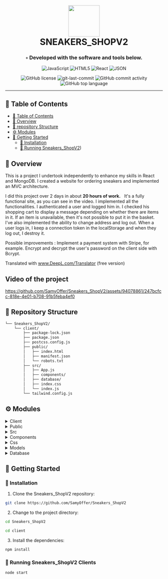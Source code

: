<div align="center">
<h1 align="center">
<img src="https://cdn.worldvectorlogo.com/logos/jordan-2.svg" width="100" />
<br>SNEAKERS_SHOPV2</h1>
<h3>◦ Developed with the software and tools below.</h3>

<p align="center">
<img src="https://img.shields.io/badge/JavaScript-F7DF1E.svg?style=flat&logo=JavaScript&logoColor=black" alt="JavaScript" />
<img src="https://img.shields.io/badge/HTML5-E34F26.svg?style=flat&logo=HTML5&logoColor=white" alt="HTML5" />
<img src="https://img.shields.io/badge/React-61DAFB.svg?style=flat&logo=React&logoColor=black" alt="React" />
<img src="https://img.shields.io/badge/JSON-000000.svg?style=flat&logo=JSON&logoColor=white" alt="JSON" />
</p>
<img src="https://img.shields.io/github/license/SamyOffer/Sneakers_ShopV2?style=flat&color=5D6D7E" alt="GitHub license" />
<img src="https://img.shields.io/github/last-commit/SamyOffer/Sneakers_ShopV2?style=flat&color=5D6D7E" alt="git-last-commit" />
<img src="https://img.shields.io/github/commit-activity/m/SamyOffer/Sneakers_ShopV2?style=flat&color=5D6D7E" alt="GitHub commit activity" />
<img src="https://img.shields.io/github/languages/top/SamyOffer/Sneakers_ShopV2?style=flat&color=5D6D7E" alt="GitHub top language" />
</div>

---

## 📖 Table of Contents
- [📖 Table of Contents](#-table-of-contents)
- [📍 Overview](#-overview)
- [📂 repository Structure](#-repository-structure)
- [⚙️ Modules](#modules)
- [🚀 Getting Started](#-getting-started)
    - [🔧 Installation](#-installation)
    - [🤖 Running Sneakers_ShopV2](#-running-Sneakers_ShopV2))



## 📍 Overview
This is a project I undertook independently to enhance my skills in React and MongoDB. I created a website for ordering sneakers and implemented an MVC architecture.

I did this project over 2 days in about **20 hours of work.**  
It's a fully functional site, as you can see in the video. I implemented all the functionalities. I authenticated a user and logged him in. I checked his shopping cart to display a message depending on whether there are items in it.
If an item is unavailable, then it's not possible to put it in the basket.
I've also implemented the ability to change address and log out.
When a user logs in, I keep a connection token in the localStorage and when they log out, I destroy it.


Possible improvements :
Implement a payment system with Stripe, for example.
Encrypt and decrypt the user's password on the client side with Bcrypt.

Translated with www.DeepL.com/Translator (free version)

## Video of the project 


https://github.com/SamyOffer/Sneakers_ShopV2/assets/94078861/247bcfcc-818e-4e01-b708-91b5feba4ef0




## 📂 Repository Structure

```sh
└── Sneakers_ShopV2/
    └── client/
        ├── package-lock.json
        ├── package.json
        ├── postcss.config.js
        ├── public/
        │   ├── index.html
        │   ├── manifest.json
        │   └── robots.txt
        ├── src/
        │   ├── App.js
        │   ├── components/
        │   ├── database/
        │   ├── index.css
        │   └── index.js
        └── tailwind.config.js

```


## ⚙️ Modules

<details closed><summary>Client</summary>

| File                                                                                                   | Summary                   |
| ---                                                                                                    | ---                       |
| [package-lock.json](https://github.com/SamyOffer/Sneakers_ShopV2/blob/main/client/package-lock.json)   | HTTPStatus Exception: 404 
| [tailwind.config.js](https://github.com/SamyOffer/Sneakers_ShopV2/blob/main/client/tailwind.config.js) | HTTPStatus Exception: 404 |
| [package.json](https://github.com/SamyOffer/Sneakers_ShopV2/blob/main/client/package.json)             | HTTPStatus Exception: 404 |
| [postcss.config.js](https://github.com/SamyOffer/Sneakers_ShopV2/blob/main/client/postcss.config.js)   | HTTPStatus Exception: 404 |

</details>

<details closed><summary>Public</summary>

| File                                                                                                | Summary                   |
| ---                                                                                                 | ---                       |
| [index.html](https://github.com/SamyOffer/Sneakers_ShopV2/blob/main/client/public/index.html)       | HTTPStatus Exception: 404 |
| [manifest.json](https://github.com/SamyOffer/Sneakers_ShopV2/blob/main/client/public/manifest.json) | HTTPStatus Exception: 404 |
| [robots.txt](https://github.com/SamyOffer/Sneakers_ShopV2/blob/main/client/public/robots.txt)       | HTTPStatus Exception: 404 |

</details>

<details closed><summary>Src</summary>

| File                                                                                     | Summary                   |
| ---                                                                                      | ---                       |
| [index.js](https://github.com/SamyOffer/Sneakers_ShopV2/blob/main/client/src/index.js)   | HTTPStatus Exception: 404 |
| [App.js](https://github.com/SamyOffer/Sneakers_ShopV2/blob/main/client/src/App.js)       | HTTPStatus Exception: 404 |
| [index.css](https://github.com/SamyOffer/Sneakers_ShopV2/blob/main/client/src/index.css) | HTTPStatus Exception: 404 |

</details>

<details closed><summary>Components</summary>

| File                                                                                                                                    | Summary                   |
| ---                                                                                                                                     | ---                       |
| [CartPage.js](https://github.com/SamyOffer/Sneakers_ShopV2/blob/main/client/src/components/CartPage.js)                                 | HTTPStatus Exception: 404 |
| [CartContext.js](https://github.com/SamyOffer/Sneakers_ShopV2/blob/main/client/src/components/CartContext.js)                           | HTTPStatus Exception: 404 |
| [CartPageV2.jsx](https://github.com/SamyOffer/Sneakers_ShopV2/blob/main/client/src/components/CartPageV2.jsx)                           | Cart Page to display all the sneakers that the client wants to buy |
| [HomePageV2.jsx](https://github.com/SamyOffer/Sneakers_ShopV2/blob/main/client/src/components/HomePageV2.jsx)                           | Homa Page display to the clients |
| [Header.js](https://github.com/SamyOffer/Sneakers_ShopV2/blob/main/client/src/components/Header.js)                                     | Header, common for all the pages |
| [ProductPageV2.jsx](https://github.com/SamyOffer/Sneakers_ShopV2/blob/main/client/src/components/ProductPageV2.jsx)                     | Product Page display informations of a product and the client can add it to his cart |
| [MyAccount.js](https://github.com/SamyOffer/Sneakers_ShopV2/blob/main/client/src/components/MyAccount.js)                               | HTTPStatus Exception: 404 |
| [Shipping48H.jsx](https://github.com/SamyOffer/Sneakers_ShopV2/blob/main/client/src/components/Shipping48H.jsx)                         | Display a product that is available for a shipping in the next 48H |
| [LoginPage.js](https://github.com/SamyOffer/Sneakers_ShopV2/blob/main/client/src/components/LoginPage.js)                               | HTTPStatus Exception: 404 |
| [RegisterPage.js](https://github.com/SamyOffer/Sneakers_ShopV2/blob/main/client/src/components/RegisterPage.js)                         | HTTPStatus Exception: 404 |
| [SneakersPage.jsx](https://github.com/SamyOffer/Sneakers_ShopV2/blob/main/client/src/components/SneakersPage.jsx)                       | HTTPStatus Exception: 404 |
| [SlidingAnimationHomePage.js](https://github.com/SamyOffer/Sneakers_ShopV2/blob/main/client/src/components/SlidingAnimationHomePage.js) | Funny animation display on the HomePage that I have created |

</details>

<details closed><summary>Css</summary>

| File                                                                                                                                                  | Summary                   |
| ---                                                                                                                                                   | ---                       |
| [slidingAnimationHomePage_css.css](https://github.com/SamyOffer/Sneakers_ShopV2/blob/main/client/src/components/css/slidingAnimationHomePage_css.css) | HTTPStatus Exception: 404 |

</details>

<details closed><summary>Models</summary>

| File                                                                                                       | Summary                   |
| ---                                                                                                        | ---                       |
| [Models.js](https://github.com/SamyOffer/Sneakers_ShopV2/blob/main/client/src/components/Models/Models.js) | Methods that are done on the database, these methods are used in components  |

</details>

<details closed><summary>Database</summary>

| File                                                                                                    | Summary                   |
| ---                                                                                                     | ---                       |
| [users.json](https://github.com/SamyOffer/Sneakers_ShopV2/blob/main/client/src/database/users.json)     | HTTPStatus Exception: 404 |
| [modeles.json](https://github.com/SamyOffer/Sneakers_ShopV2/blob/main/client/src/database/modeles.json) | HTTPStatus Exception: 404 |
| [data003.json](https://github.com/SamyOffer/Sneakers_ShopV2/blob/main/client/src/database/data003.json) | Data of all the sneakers on the website |
| [marques.json](https://github.com/SamyOffer/Sneakers_ShopV2/blob/main/client/src/database/marques.json) | HTTPStatus Exception: 404 |

</details>


## 🚀 Getting Started
### 🔧 Installation

1. Clone the Sneakers_ShopV2 repository:
```sh
git clone https://github.com/SamyOffer/Sneakers_ShopV2
```

2. Change to the project directory:
```sh
cd Sneakers_ShopV2
```
```sh
cd client
```

3. Install the dependencies:
```sh
npm install
```

### 🤖 Running Sneakers_ShopV2 Clients

```sh
node start
```
